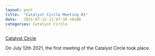 ```yaml
---
layout: post
title:  "Catalyst Circle Meeting #1"
date:   2021-07-12 11:47:36 +0100
categories: Catalyst Circle
---
```


[Catalyst Circle](/assets/Catalyst-Circle.png)

On July 12th 2021, the first meeting of the Catalyst Circle took place.
